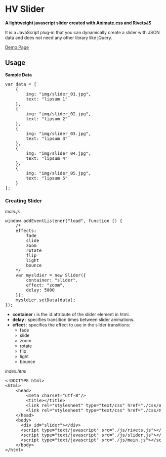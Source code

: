 <h1>HV Slider</h1>
<p><strong>A lightweight javascript slider created with <a href="https://github.com/daneden/animate.css/" target="_new">Animate.css</a> and <a href="https://github.com/mikeric/rivets" target="_new">RivetsJS</a></strong></p>
<p>It is a JavaScript plug-in that you can dynamically create a slider with JSON data and does not need any other library like jQuery.</p>
<p><a href="https://vsonmez.github.io/hv_slider/" target="_new">Demo Page</a></p>
<h2>Usage</h2>
<b>Sample Data</b>
<pre>
var data = [
    {
        img: "img/slider_01.jpg",
        text: "lipsum 1"
    },
    {
        img: "img/slider_02.jpg",
        text: "lipsum 2"
    },
    {
        img: "img/slider_03.jpg",
        text: "lipsum 3"
    },
    {
        img: "img/slider_04.jpg",
        text: "lipsum 4"
    },
    {
        img: "img/slider_05.jpg",
        text: "lipsum 5"
    }
];
</pre>
<h3>Creating Slider</h3>
<i>main.js</i>
<pre>
window.addEventListener("load", function () {
    /*
    effects:
        fade
        slide
        zoom
        rotate
        flip
        light
        bounce
    */
    var mysldier = new Slider({
        container: "slider",
        effect: "zoom",
        delay: 5000
    });
    mysldier.setData(data);
});
</pre>
<ul>
    <li><b>container :</b> is the id attribute of the slider element in html.</li>
    <li><b>delay :</b> specifies transition times between slider animations.</li>
    <li><b>effect :</b> specifies the effect to use in the slider transitions:
        <ul>
            <li>fade</li>
            <li>slide</li>
            <li>zoom</li>
            <li>rotate</li>
            <li>flip</li>
            <li>light</li>
            <li>bounce</li>
        </ul>
    </li>
</ul>
<i>index.html</i>
<pre>
&lt<span>!DOCTYPE html</span>&gt
&lt<span>html</span>&gt
    &lt<span>head</span>&gt
        &lt<span>meta charset="utf-8"</span>/&gt
        &lt<span>title</span>&gt&lt/title</span>&gt
        &lt<span>link rel="stylesheet" type="text/css" href="./css/animate.css"</span>/&gt
        &lt<span>link rel="stylesheet" type="text/css" href="./css/main.css"</span>/&gt
    &lt<span>/head</span>&gt
    &lt<span>body</span>&gt
      &lt<span>div id="slider"</span>&gt&lt/div</span>&gt
      &lt<span>script type="text/javascript" src="./js/rivets.js"</span>&gt&lt/script</span>&gt
      &lt<span>script type="text/javascript" src="./js/slider.js"</span>&gt&lt/script</span>&gt
      &lt<span>script type="text/javascript" src="./js/main.js"</span>&gt&lt/script</span>&gt
    &lt<span>/body</span>&gt
&lt<span>/html</span>&gt
</pre>
